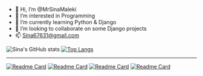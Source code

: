 - 👋 Hi, I’m @MrSinaMaleki
- 👀 I’m interested in Programming
- 🌱 I’m currently learning Python & Django
- 💞️ I’m looking to collaborate on some Django projects
- 📫 Sina67631@gmail.com



![Sina's GitHub stats](https://github-readme-stats.vercel.app/api?username=MrSinaMaleki&show_icons=true&theme=transparent) [![Top Langs](https://github-readme-stats.vercel.app/api/top-langs/?username=MrSInaMaleki&layout=donut&theme=transparent)](https://github.com/anuraghazra/github-readme-stats) 



---

[![Readme Card](https://github-readme-stats.vercel.app/api/pin/?username=MrSinaMaleki&repo=Pharmacy&theme=transparent)](https://github.com/MrSinaMaleki/Pharmacy)
[![Readme Card](https://github-readme-stats.vercel.app/api/pin/?username=MrSinaMaleki&repo=Online-coffee-shop&theme=transparent)](https://github.com/MrSinaMaleki/Online-coffee-shop)
[![Readme Card](https://github-readme-stats.vercel.app/api/pin/?username=MrSinaMaleki&repo=Music-Scraper-Django&theme=transparent)](https://github.com/MrSinaMaleki/Music-Scraper-Django)
[![Readme Card](https://github-readme-stats.vercel.app/api/pin/?username=MrSinaMaleki&repo=Torobche&theme=transparent)](https://github.com/MrSinaMaleki/Music-Scraper-Django)

